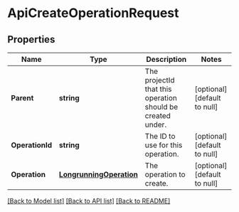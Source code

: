 # ApiCreateOperationRequest

## Properties
Name | Type | Description | Notes
------------ | ------------- | ------------- | -------------
**Parent** | **string** | The projectId that this operation should be created under. | [optional] [default to null]
**OperationId** | **string** | The ID to use for this operation. | [optional] [default to null]
**Operation** | [**LongrunningOperation**](longrunningOperation.md) | The operation to create. | [optional] [default to null]

[[Back to Model list]](../README.md#documentation-for-models) [[Back to API list]](../README.md#documentation-for-api-endpoints) [[Back to README]](../README.md)


